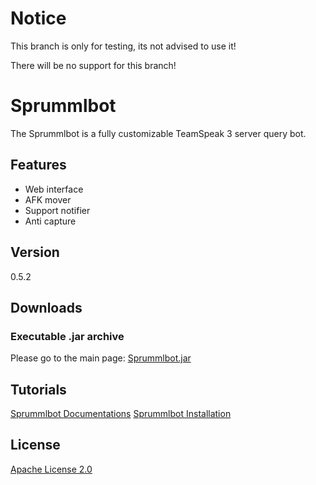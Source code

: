 # Notice
This branch is only for testing, its not advised to use it!

There will be no support for this branch!

# Sprummlbot
The Sprummlbot is a fully customizable TeamSpeak 3 server query bot.

## Features
 - Web interface
 - AFK mover
 - Support notifier
 - Anti capture
 
## Version
0.5.2

## Downloads

### Executable .jar archive
Please go to the main page: [Sprummlbot.jar](https://sprum.ml/download/latest)


## Tutorials
[Sprummlbot Documentations](https://sprum.ml/doc)
[Sprummlbot Installation](https://sprum.ml/forum/thread.php?id=1)

## License
[Apache License 2.0](LICENSE)
